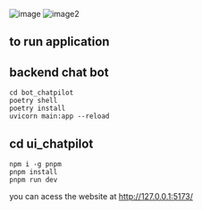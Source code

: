 ![image](https://github.com/user-attachments/assets/7e929b5a-845b-4c7a-8809-c7f200c2e22d)
![image2](https://github.com/user-attachments/assets/ecd36c8f-f7e9-482e-9524-50e4b354a1a8)

## to run application

## backend chat bot

```
cd bot_chatpilot
poetry shell
poetry install
uvicorn main:app --reload
```

## cd ui_chatpilot

```
npm i -g pnpm
pnpm install
pnpm run dev
```

you can acess the website at http://127.0.0.1:5173/
